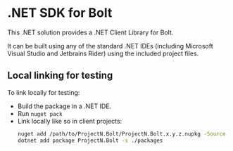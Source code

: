 # .NET SDK for Bolt

This .NET solution provides a .NET Client Library for Bolt.

It can be built using any of the standard .NET IDEs (including Microsoft Visual Studio and Jetbrains Rider) using the included project files.

## Local linking for testing

To link locally for testing:
 - Build the package in a .NET IDE.
 - Run `nuget pack`
 - Link locally like so in client projects:
   ```bash
   nuget add /path/to/ProjectN.Bolt/ProjectN.Bolt.x.y.z.nupkg -Source ./packages
   dotnet add package ProjectN.Bolt -s ./packages
   ```
